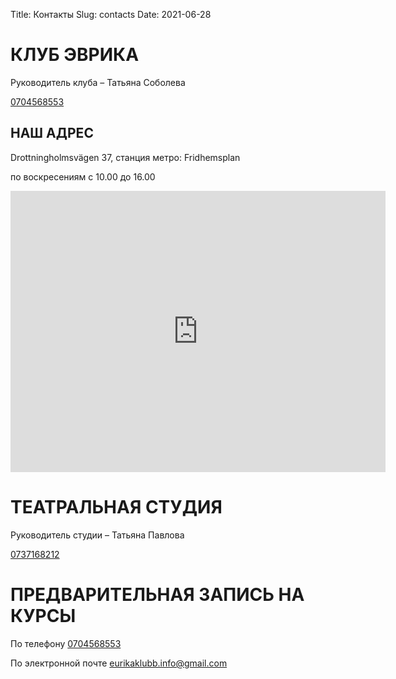 Title: Контакты
Slug: contacts
Date: 2021-06-28

# КЛУБ ЭВРИКА

Руководитель клуба – Татьяна Соболева

<a href="tel:+46704568553">0704568553</a>

## НАШ АДРЕС

Drottningholmsvägen 37, станция метро: Fridhemsplan

по воскресениям с 10.00 до 16.00

<iframe src="https://www.google.com/maps/embed?pb=!1m18!1m12!1m3!1d2035.0906496041355!2d18.022991816072395!3d59.33144038165958!2m3!1f0!2f0!3f0!3m2!1i1024!2i768!4f13.1!3m3!1m2!1s0x465f9d7ee5567f53%3A0x1045e49be1a7284e!2sDrottningholmsv%C3%A4gen%2037%2C%20112%2042%20Stockholm!5e0!3m2!1sen!2sse!4v1624486034669!5m2!1sen!2sse" width="600" height="450" style="border:0;" allowfullscreen="" loading="lazy"></iframe>

<br>

# ТЕАТРАЛЬНАЯ СТУДИЯ

Руководитель студии – Татьяна Павлова

<a href="tel:+460737168212">0737168212</a>

# ПРЕДВАРИТЕЛЬНАЯ ЗАПИСЬ НА КУРСЫ

По телефону <a href="tel:+46704568553">0704568553</a>

По электронной почте <a href="mailto: eurikaklubb.info@gmail.com">eurikaklubb.info@gmail.com</a>
